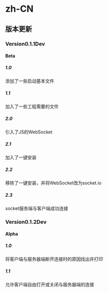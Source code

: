 # zh-CN

## 版本更新

### Version0.1.1Dev

#### Beta

##### 1.0

添加了一些启动基本文件

##### 1.1

加入了一些工程需要的文件

##### 2.0

引入了JS的WebSocket

##### 2.1

加入了一键安装

##### 2.2

移除了一键安装，并将WebSocket改为socket.io

##### 2.3

socket服务端与客户端成功连接

### Version0.1.2Dev

#### Alpha

##### 1.0

将客户端与服务器端断开连接时的原因找出并打印

##### 1.1

允许客户端自由打开或关闭与服务器端的连接
